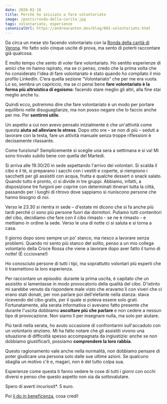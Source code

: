 ```yaml
---
date: 2020-02-18
title: Perché ho iniziato a fare volontariato
image: /posts/ronda-della-carita.jpg
tags: volontariato, esperienze
canonicalUrl: https://andreacanton.dev/blog/002-volontariato.html
---
```


Da circa un mese sto facendo volontariato con la [Ronda della carità di Verona](http://www.rondadellacaritaverona.org/). Ho fatto solo cinque uscite di prova, ma sento di poterti raccontare già qualcosa.

È molto tempo che sento di voler fare volontariato. Ho sentito esperienze di amici che mi hanno ispirato, ma se ci penso, credo che la prima volta che ho considerato l'idea di fare volontariato è stato quando ho compilato il mio profilo LinkedIn. C’era quella sezione “Volontariato” che per me era vuota. Lo so, sembra un capriccio, ma se ci pensi bene **fare volontariato è la forma più altruistica di egoismo**: facendo stare meglio gli altri, alla fine stai meglio anche tu.

Quindi ecco, potremmo dire che fare volontariato è un modo per portare equilibrio nelle disuguaglianze, ma non posso negare che lo faccio anche per me. Per **sentirmi utile**.

Un aspetto a cui non avevo pensato inizialmente è che un'attività come questa **aiuta ad alleviare lo stress**. Dopo otto ore – se non di più – seduti a lavorare con la testa, fare un attività manuale senza troppe riflessioni è decisamente rilassante.

Come funziona? Semplicemente si sceglie una sera a settimana e si va! Mi sono trovato subito bene con quella del Martedì.

Si arriva alle 19.30/20 in sede aspettando l'arrivo dei volontari. Si scalda il cibo e il tè, si preparano i sacchi con i vestiti e coperte, si riempiono i sacchetti per gli assistiti con acqua, frutta e qualche dessert o snack salato. Quando tutto è pronto, ci si divide in tre gruppi. Abbiamo, infatti, a disposizione tre furgoni per coprire con determinati itinerari tutta la città, passando per i luoghi di ritrovo dove sappiamo si riuniscono persone che hanno bisogno di noi.

Verso le 23.30 si rientra in sede – d'estate mi dicono che si fa anche più tardi perché ci sono più persone fuori dai dormitori. Puliamo tutti contenitori del cibo, decidiamo che fare con il cibo rimasto - se ne è rimasto - e mettiamo in ordine la sede. Verso le una di notte ci si saluta e si torna a casa.

Il giorno dopo sono sempre un po' stanco, ma riesco a lavorare senza problemi. Quando mi sento più stanco del solito, penso a un mio collega volontario della Croce Rossa che viene a lavorare dopo aver fatto il turno di notte! (È ccciovane!)

Ho conosciuto persone di tutti i tipi, ma soprattutto volontari più esperti che ti trasmettono la loro esperienza.

Per raccontare un episodio: durante la prima uscita, è capitato che un assistito si lamentasse in modo provocatorio della qualità del cibo. D'istinto mi sarebbe venuto da rispondere male visto che eravamo lì con viveri che ci erano stati donati, per non parlare poi dell'elefante nella stanza: stava ricevendo del cibo gratis, per il quale si poteva essere solo grati. Fortunatamente, alla serata informativa ci avevano fatto presente che durante l'uscita dobbiamo **ascoltare più che parlare** e non cedere a nessun tipo di provocazione. Non siamo lì per insegnare nulla, ma solo per aiutare.

Più tardi nella serata, ho avuto occasione di confrontarmi sull'accaduto con un volontario _anziano_. Mi ha fatto notare che gli assistiti vivono una situazione di difficoltà spesso accompagnata da ingiustizie: anche se non dobbiamo giustificarli, possiamo **comprendere la loro rabbia**.

Questo ragionamento vale anche nella normalità, non dobbiamo pensare di poter giudicare una persona solo dalle sue ultime azioni. Se qualcuno sbaglia un motivo c'è e, magari, non è del tutto colpa sua.

Esperienze come questa ti fanno vedere le cose di tutti i giorni con occhi diversi e penso che questo aspetto non sia da sottovalutare.

Spero di averti incuriosit\*. 5 euro.

Poi [li do in beneficenza](http://www.rondadellacaritaverona.org/donare-beneficenza-verona/), cosa credi!
